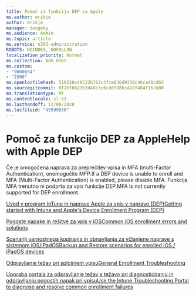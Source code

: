 ```yaml
---
title: Pomoč za funkcijo DEP za Apple
ms.author: erikje
author: erikje
manager: dougeby
ms.audience: Admin
ms.topic: article
ms.service: o365-administration
ROBOTS: NOINDEX, NOFOLLOW
localization_priority: Normal
ms.collection: Adm_O365
ms.custom:
- "9000654"
- "2506"
ms.openlocfilehash: 510228c48532b762c3fce836d9358c46ca48cdb5
ms.sourcegitcommit: 0f26f6b23b3d48c3c6cddf98bc41df484f16cb00
ms.translationtype: MT
ms.contentlocale: sl-SI
ms.lasthandoff: 12/08/2020
ms.locfileid: "49599036"
---
```

# <a name="help-with-apple-dep"></a><span data-ttu-id="dfb66-102">Pomoč za funkcijo DEP za Apple</span><span class="sxs-lookup"><span data-stu-id="dfb66-102">Help with Apple DEP</span></span>

<span data-ttu-id="dfb66-103">Če je omogočena naprava za preprečitev vpisa in MFA (multi-Factor Authentication), onemogočite MFP.</span><span class="sxs-lookup"><span data-stu-id="dfb66-103">If a DEP device is unable to enroll and MFA (Multi-Factor Authentication) is enabled, please disable MFA.</span></span> <span data-ttu-id="dfb66-104">Funkcija MFA trenutno ni podprta za vpis funkcije DEP.</span><span class="sxs-lookup"><span data-stu-id="dfb66-104">MFA is not currently supported for DEP enrollment.</span></span>

[<span data-ttu-id="dfb66-105">Uvod v program InTune in naprave Apple za vpis v napravo (DEP)</span><span class="sxs-lookup"><span data-stu-id="dfb66-105">Getting started with Intune and Apple's Device Enrollment Program (DEP)</span></span>](https://docs.microsoft.com/intune/enrollment/device-enrollment-program-enroll-ios)

[<span data-ttu-id="dfb66-106">Pogoste napake in rešitve za vpis v iOS</span><span class="sxs-lookup"><span data-stu-id="dfb66-106">Common iOS enrollment errors and solutions</span></span>](https://docs.microsoft.com/intune/enrollment/troubleshoot-ios-enrollment-errors)

[<span data-ttu-id="dfb66-107">Scenariji varnostnega kopiranja in obnavljanja za včlanjene naprave s sistemom iOS/iPadOS</span><span class="sxs-lookup"><span data-stu-id="dfb66-107">Backup and Restore scenarios for enrolled iOS / iPadOS devices</span></span>](https://docs.microsoft.com/mem/intune/enrollment/backup-restore-ios)

[<span data-ttu-id="dfb66-108">Odpravljanje težav pri splošnem vpisu</span><span class="sxs-lookup"><span data-stu-id="dfb66-108">General Enrollment Troubleshooting</span></span>](https://docs.microsoft.com/intune/enrollment/troubleshoot-device-enrollment-in-intune)

[<span data-ttu-id="dfb66-109">Uporaba portala za odpravljanje težav s težavo pri diagnosticiranju in odpravljanju pogostih napak pri vpisu</span><span class="sxs-lookup"><span data-stu-id="dfb66-109">Use the Intune Troubleshooting Portal to diagnose and resolve common enrollment failures</span></span>](https://docs.microsoft.com/intune/fundamentals/help-desk-operators)

